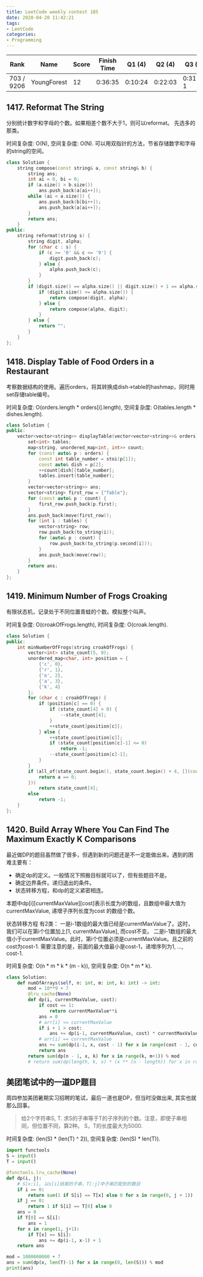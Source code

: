 ```yaml
---
title: LeetCode weekly contest 185
date: 2020-04-20 11:42:21
tags:
- LeetCode
categories:
- Programming
---
```


| Rank |	Name |	Score |	Finish Time | 	Q1 (4) |	Q2 (4) |	Q3 (6) |	Q4 (7)|
|--|--|--|--|--|--|--|--|
| 703 / 9206 |	YoungForest | 12 | 	0:36:35 |  0:10:24 | 0:22:03 | 0:31:35  1 | null |

## 1417. Reformat The String

分别统计数字和字母的个数。如果相差个数不大于1，则可以reformat。
先选多的那类。

时间复杂度: O(N),
空间复杂度: O(N). 可以用双指针的方法，节省存储数字和字母的string的空间。

```cpp
class Solution {
    string compose(const string& a, const string& b) {
        string ans;
        int ai = 0, bi = 0;
        if (a.size() > b.size())
            ans.push_back(a[ai++]);
        while (ai < a.size()) {
            ans.push_back(b[bi++]);
            ans.push_back(a[ai++]);
        }
        return ans;
    }
public:
    string reformat(string s) {
        string digit, alpha;
        for (char c : s) {
            if (c >= '0' && c <= '9') {
                digit.push_back(c);
            } else {
                alpha.push_back(c);
            }
        }
        if (digit.size() == alpha.size() || digit.size() + 1 == alpha.size() || alpha.size() + 1 == digit.size()) {
            if (digit.size() >= alpha.size()) {
                return compose(digit, alpha);
            } else {
                return compose(alpha, digit);
            }
        } else {
            return "";
        }
    }
};
```

## 1418. Display Table of Food Orders in a Restaurant

考察数据结构的使用。遍历orders，将其转换成dish->table的hashmap，同时用set存储table编号。

时间复杂度: O(orders.length * orders[i].length),
空间复杂度: O(tables.length * dishes.length).

```cpp
class Solution {
public:
    vector<vector<string>> displayTable(vector<vector<string>>& orders) {
        set<int> tables;
        map<string, unordered_map<int, int>> count;
        for (const auto& p : orders) {
            const int table_number = stoi(p[1]);
            const auto& dish = p[2];
            ++count[dish][table_number];
            tables.insert(table_number);
        }
        vector<vector<string>> ans;
        vector<string> first_row = {"Table"};
        for (const auto& p : count) {
            first_row.push_back(p.first);
        }
        ans.push_back(move(first_row));
        for (int i : tables) {
            vector<string> row;
            row.push_back(to_string(i));
            for (auto& p : count) {
                row.push_back(to_string(p.second[i]));
            }
            ans.push_back(move(row));
        }
        return ans;
    }
};
```

## 1419. Minimum Number of Frogs Croaking

有限状态机，记录处于不同位置青蛙的个数。模拟整个叫声。

时间复杂度: O(croakOfFrogs.length),
时间复杂度: O(croak.length).

```cpp
class Solution {
public:
    int minNumberOfFrogs(string croakOfFrogs) {
        vector<int> state_count(5, 0);
        unordered_map<char, int> position = {
            {'c', 0},
            {'r', 1},
            {'o', 2},
            {'a', 3},
            {'k', 4}
        };
        for (char c : croakOfFrogs) {
            if (position[c] == 0) {
                if (state_count[4] > 0) {
                    --state_count[4];
                }
                ++state_count[position[c]];
            } else {
                ++state_count[position[c]];
                if (state_count[position[c]-1] <= 0)
                    return -1;
                --state_count[position[c]-1];
            }
        }
        if (all_of(state_count.begin(), state_count.begin() + 4, [](const auto& a) -> bool {
            return a == 0;
        }))
            return state_count[4];
        else
            return -1;
    }
};
```

## 1420. Build Array Where You Can Find The Maximum Exactly K Comparisons

最近做DP的题目虽然做了很多，但遇到新的问题还是不一定能做出来。遇到的困难主要有：
- 确定dp的定义。一般情况下照搬目标就可以了，但有些题目不是。
- 确定边界条件。递归退出的条件。
- 状态转移方程，和dp的定义紧密相连。

本题中dp[i][currentMaxValue][cost]表示长度为i的数组，且数组中最大值为currentMaxValue, 递增子序列长度为cost 的数组个数。

状态转移方程 有2类：
一是i-1数组的最大值已经是currentMaxValue了。这时，我们可以在第i个位置加上[1, currentMaxValue], 而cost不变。
二是i-1数组的最大值小于currentMaxValue。此时，第i个位置必须是currentMaxValue。且之前的cost为cost-1. 需要注意的是，前面的最大值最小是cost-1，递增序列为1, ..., cost-1.

时间复杂度: O(n * m * k * (m - k)),
空间复杂度: O(n * m * k).

```python
class Solution:
    def numOfArrays(self, n: int, m: int, k: int) -> int:
        mod = 10**9 + 7
        @lru_cache(None)
        def dp(i, currentMaxValue, cost):
            if cost == 1:
                return currentMaxValue**i
            ans = 0
            # arr[i] <= currentMaxValue
            if i + 1 > cost:
                ans += dp(i-1, currentMaxValue, cost) * currentMaxValue
            # arr[i] == currentMaxValue
            ans += sum(dp(i-1, x, cost - 1) for x in range(cost - 1, currentMaxValue))
            return ans
        return sum(dp(n - 1, x, k) for x in range(k, m+1)) % mod
        # return sum(dp(length, k, x) * (x ** (n - length)) for x in range(1, m + 1) for length in range(1, n+1))
```

## 美团笔试中的一道DP题目

周四参加美团暑期实习招聘的笔试，最后一道也是DP，但当时没做出来, 其实也就那么回事。

>给2个字符串S, T. 求S的子串等于T的子序列的个数。注意，即使子串相同，但位置不同，算2种。
>S，T的长度最大为5000.

时间复杂度: (len(S) * (len(T) ^ 2)),
空间复杂度: (len(S) * len(T)).

```python
import functools
S = input()
T = input()

@functools.lru_cache(None)
def dp(i, j):
    # S[x:i], 以s[i]结尾的子串，T[:j]中子串匹配到的数目
    if i == 0:
        return sum(1 if S[i] == T[x] else 0 for x in range(0, j + 1))
    if j == 0:
        return 1 if S[i] == T[0] else 0
    ans = 0
    if T[0] == S[i]:
        ans = 1
    for x in range(1, j+1):
        if T[x] == S[i]:
            ans += dp(i-1, x-1) + 1
    return ans

mod = 1000000000 + 7
ans = sum(dp(x, len(T)-1) for x in range(0, len(S))) % mod
print(ans)
```